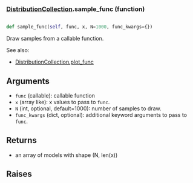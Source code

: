 ### [DistributionCollection](DistributionCollection.md).sample_func (function)


```py

def sample_func(self, func, x, N=1000, func_kwargs={})

```



Draw samples from a callable function.

See also:

* [DistributionCollection.plot_func](DistributionCollection.plot_func.md)

Arguments
-----------
* `func` (callable): callable function
* `x` (array like): x values to pass to `func`.
* `N` (int, optional, default=1000): number of samples to draw.
* `func_kwargs` (dict, optional): additional keyword arguments to pass to
    `func`.


Returns
-----------
* an array of models with shape (N, len(x))

Raises
-----------

